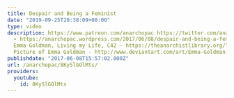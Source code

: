 ```yaml
---
title: Despair and Being a Feminist
date: "2019-09-25T20:38:09+08:00"
type: video
description: https://www.patreon.com/anarchopac https://twitter.com/anarchopac Transcript
  - https://anarchopac.wordpress.com/2017/06/08/despair-and-being-a-feminist/ sources
  Emma Goldman, Living my Life, C42 - https://theanarchistlibrary.org/library/emma-goldman-living-my-life#toc45
  Picture of Emma Goldman - http://www.deviantart.com/art/Emma-Goldman-499512922
publishdate: "2017-06-08T15:57:02.000Z"
url: /anarchopac/8KySlGOlMts/
providers:
  youtube:
    id: 8KySlGOlMts
---
```


